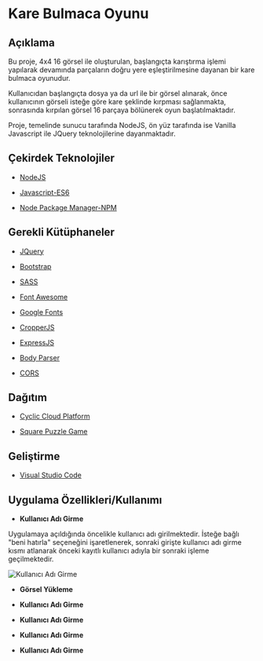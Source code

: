 # Kare Bulmaca Oyunu
## Açıklama

Bu proje, 4x4 16 görsel ile oluşturulan, başlangıçta karıştırma işlemi yapılarak devamında parçaların doğru yere eşleştirilmesine dayanan bir kare bulmaca oyunudur.

Kullanıcıdan başlangıçta dosya ya da url ile bir görsel alınarak, önce kullanıcının görseli isteğe göre kare şeklinde kırpması sağlanmakta, sonrasında kırpılan görsel 16 parçaya bölünerek oyun başlatılmaktadır.

Proje, temelinde sunucu tarafında NodeJS, ön yüz tarafında ise Vanilla Javascript ile JQuery teknolojilerine dayanmaktadır.




## Çekirdek Teknolojiler

- [NodeJS](https://nodejs.org/en)

- [Javascript-ES6](http://es6-features.org/#Constants)

- [Node Package Manager-NPM](https://www.npmjs.com/)

## Gerekli Kütüphaneler

- [JQuery](https://jquery.com/)

- [Bootstrap](https://getbootstrap.com/)

- [SASS](https://sass-lang.com/)

- [Font Awesome](https://fontawesome.com/)

- [Google Fonts](https://fonts.google.com/)

- [CropperJS](https://github.com/fengyuanchen/cropperjs)

- [ExpressJS](https://expressjs.com/)

- [Body Parser](http://expressjs.com/en/resources/middleware/body-parser.html)

- [CORS](https://expressjs.com/en/resources/middleware/cors.html)


## Dağıtım

- [Cyclic Cloud Platform](https://www.cyclic.sh/)

- [Square Puzzle Game](https://nice-red-rooster-tutu.cyclic.app/square_puzzle_game)


## Geliştirme

- [Visual Studio Code](https://code.visualstudio.com/)

## Uygulama Özellikleri/Kullanımı

- **Kullanıcı Adı Girme**

Uygulamaya açıldığında öncelikle kullanıcı adı girilmektedir.
İsteğe bağlı "beni hatırla" seçeneğini işaretlenerek, sonraki girişte kullanıcı adı girme kısmı atlanarak önceki kayıtlı kullanıcı adıyla
bir sonraki işleme geçilmektedir.

![Kullanıcı Adı Girme](https://user-images.githubusercontent.com/56768017/230287707-40ea0b73-a821-41f5-8242-aa5cbafc4e95.png)


- **Görsel Yükleme**




- **Kullanıcı Adı Girme**


- **Kullanıcı Adı Girme**


- **Kullanıcı Adı Girme**


- **Kullanıcı Adı Girme**










